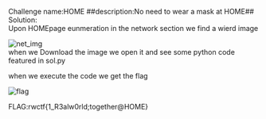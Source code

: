 Challenge name:HOME
##description:No need to wear a mask at HOME##
Solution:<br>
Upon HOMEpage eunmeration in the network section we find a wierd image<br>

![net_img](./images/Screeshot.png)
<br>
when we Download the image we open it and see some python code featured in sol.py<br>

when we execute the code we get the flag<br>

![flag](./images/flag)

FLAG:rwctf{1_R3alw0rld;together@HOME}
